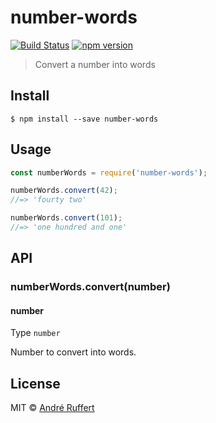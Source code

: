 # number-words

[![Build Status](https://travis-ci.org/andreruffert/number-words.svg?branch=master)](https://travis-ci.org/andreruffert/number-words) [![npm version](https://img.shields.io/npm/v/number-words.svg)](https://www.npmjs.com/package/number-words)

> Convert a number into words

## Install

```
$ npm install --save number-words
```

## Usage

```js
const numberWords = require('number-words');

numberWords.convert(42);
//=> 'fourty two'

numberWords.convert(101);
//=> 'one hundred and one'
```

## API

### numberWords.convert(number)

#### number 

Type `number`

Number to convert into words.

## License

MIT © [André Ruffert](http://andreruffert.com)
